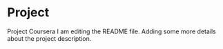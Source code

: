 # Project
Project Coursera
I am editing the README file. Adding some more details about the project description.
